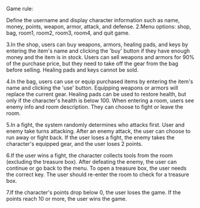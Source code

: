 Game rule:

Define the username and display character information such as name, money, points, weapon, armor, attack, and defense.
2.Menu options: shop, bag, room1, room2, room3, room4, and quit game.

3.In the shop, users can buy weapons, armors, healing pads, and keys by entering the item's name and clicking the 'buy' button if they have enough money and the item is in stock. Users can sell weapons and armors for 90% of the purchase price, but they need to take off the gear from the bag before selling. Healing pads and keys cannot be sold.

4.In the bag, users can use or equip purchased items by entering the item's name and clicking the 'use' button. Equipping weapons or armors will replace the current gear. Healing pads can be used to restore health, but only if the character's health is below 100. When entering a room, users see enemy info and room description. They can choose to fight or leave the room.

5.In a fight, the system randomly determines who attacks first. User and enemy take turns attacking. After an enemy attack, the user can choose to run away or fight back. If the user loses a fight, the enemy takes the character's equipped gear, and the user loses 2 points.

6.If the user wins a fight, the character collects tools from the room (excluding the treasure box). After defeating the enemy, the user can continue or go back to the menu. To open a treasure box, the user needs the correct key. The user should re-enter the room to check for a treasure box.

7.If the character's points drop below 0, the user loses the game. If the points reach 10 or more, the user wins the game.
